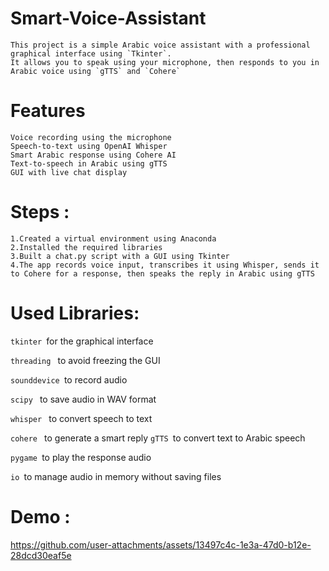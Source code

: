 # Smart-Voice-Assistant
    This project is a simple Arabic voice assistant with a professional graphical interface using `Tkinter`.
    It allows you to speak using your microphone, then responds to you in Arabic voice using `gTTS` and `Cohere`

  # Features
    Voice recording using the microphone
    Speech-to-text using OpenAI Whisper
    Smart Arabic response using Cohere AI
    Text-to-speech in Arabic using gTTS
    GUI with live chat display



  # Steps :
	1.Created a virtual environment using Anaconda
	2.Installed the required libraries
	3.Built a chat.py script with a GUI using Tkinter
	4.The app records voice input, transcribes it using Whisper, sends it to Cohere for a response, then speaks the reply in Arabic using gTTS


# Used Libraries:
`tkinter `for the graphical interface

`threading ` to avoid freezing the GUI

`sounddevice `to record audio

`scipy ` to save audio in WAV format

`whisper ` to convert speech to text

`cohere ` to generate a smart reply
`gTTS `to convert text to Arabic speech

`pygame `to play the response audio

`io `to manage audio in memory without saving files

  # Demo :
  

https://github.com/user-attachments/assets/13497c4c-1e3a-47d0-b12e-28dcd30eaf5e


